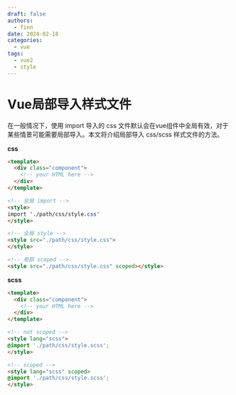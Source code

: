 ```yaml
---
draft: false
authors:
  - finn
date: 2024-02-18
categories:
  - vue
tags:
  - vue2
  - style
---
```

# Vue局部导入样式文件

在一般情况下，使用 import 导入的 css 文件默认会在vue组件中全局有效，对于某些情景可能需要局部导入。本文将介绍局部导入 css/scss 样式文件的方法。

<!-- more -->

**css**
```html
<template>
  <div class="component">
    <!-- your HTML here -->
  </div>
</template>

<!-- 全局 import -->
<style>
import './path/css/style.css'
</style>

<!-- 全局 style -->
<style src="./path/css/style.css">
</style>

<!-- 局部 scoped -->
<style src="./path/css/style.css" scoped></style>
```

**scss**
```html
<template>
  <div class="component">
    <!-- your HTML here -->
  </div>
</template>

<!-- not scoped --> 
<style lang="scss"> 
@import './path/css/style.scss'; 
</style> 

<!-- scoped --> 
<style lang="scss" scoped> 
@import './path/css/style.scss';
</style>
```
